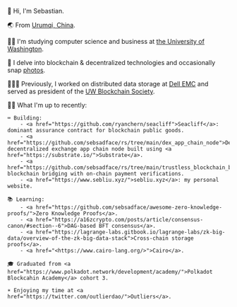 
👋 Hi, I'm Sebastian.

🌏 From <a href="https://goo.gl/maps/VWc4w6wPdNxqgKrB6">Urumqi, China</a>.

👨‍🎓 I'm studying computer science and business at <a href="https://www.cs.washington.edu/">the University of Washington</a>.

🌱 I delve into blockchain & decentralized technologies and occasionally snap <a href="https://www.instagram.com/sebsadface/">photos</a>.

👨🏻‍💻 Previously, I worked on distributed data storage at <a href="https://www.dell.com/">Dell EMC</a> and served as president of the <a href="https://www.uwblockchain.org/">UW Blockchain Society</a>.

🤷‍♂️ What I'm up to recently:

    ⌨️ Building: 
        - <a href="https://github.com/ryanchern/seacliff">Seacliff</a>: dominant assurance contract for blockchain public goods.
        - <a href="https://github.com/sebsadface/rs/tree/main/dex_app_chain_node">Den</a>: decentralized exchange app chain node built using <a href="https://substrate.io/">Substrate</a>.
        - <a href="https://github.com/sebsadface/rs/tree/main/trustless_blockchain_bridge_smart_contracts">SpvBridge</a>: blockchain bridging with on-chain payment verifications.
        - <a href="https://www.sebliu.xyz/">sebliu.xyz</a>: my personal website.

    📚 Learning: 
        - <a href="https://github.com/sebsadface/awesome-zero-knowledge-proofs/">Zero Knowledge Proofs</a>.
        - <a href="https://a16zcrypto.com/posts/article/consensus-canon/#section--6">DAG-based BFT consensus</a>.
        - <a href="https://lagrange-labs.gitbook.io/lagrange-labs/zk-big-data/overview-of-the-zk-big-data-stack">Cross-chain storage proofs</a>. 
        - <a href="<https://www.cairo-lang.org/>">Cairo</a>.

    🎓 Graduated from <a href="https://www.polkadot.network/development/academy/">Polkadot Blockcahin Academy</a> cohort 3.

    ☀️ Enjoying my time at <a href="https://twitter.com/outlierdao/">Outliers</a>.